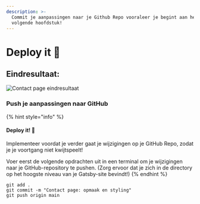 ```yaml
---
description: >-
  Commit je aanpassingen naar je Github Repo vooraleer je begint aan het
  volgende hoofdstuk!
---
```


# Deploy it 🚀

## Eindresultaat:

![Contact page eindresultaat](../../.gitbook/assets/localhost\_8000\_contact.png)

### Push je aanpassingen naar GitHub

{% hint style="info" %}
#### Deploy it! 🚀

Implementeer voordat je verder gaat je wijzigingen op je GitHub Repo, zodat je je voortgang niet kwijtspeelt!

Voer eerst de volgende opdrachten uit in een terminal om je wijzigingen naar je GitHub-repository te pushen. (Zorg ervoor dat je zich in de directory op het hoogste niveau van je Gatsby-site bevindt!)
{% endhint %}

```
git add .
git commit -m "Contact page: opmaak en styling"
git push origin main
```
